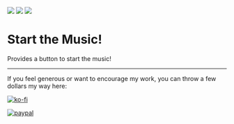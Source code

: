 [![](http://cf.way2muchnoise.eu/short_start-the-music_downloads.svg)](https://www.curseforge.com/minecraft/mc-mods/start-the-music)
[![](http://cf.way2muchnoise.eu/versions/start-the-music_all.svg)](https://www.curseforge.com/minecraft/mc-mods/start-the-music)
[![](http://cf.way2muchnoise.eu/packs/short_start-the-music.svg)](https://www.curseforge.com/minecraft/mc-mods/start-the-music)

# Start the Music!

Provides a button to start the music!

---

If you feel generous or want to encourage my work, you can throw a few dollars my way here:

[![ko-fi](https://www.ko-fi.com/img/githubbutton_sm.svg)](https://ko-fi.com/L4L0XZWT)

[![paypal](https://www.paypalobjects.com/en_US/i/btn/btn_donate_LG.gif)](https://www.paypal.com/cgi-bin/webscr?cmd=_donations&business=SYSJUAMK9JVWC&currency_code=USD&source=url)
